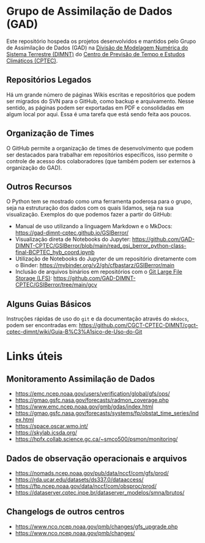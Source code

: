 # Grupo de Assimilação de Dados (GAD)

Este repositório hospeda os projetos desenvolvidos e mantidos pelo Grupo de Assimilação de Dados (GAD) na [Divisão de Modelagem Numérica do Sistema Terrestre (DIMNT)](https://www3.cptec.inpe.br/dimnt/) do [Centro de Previsão de Tempo e Estudos Climáticos (CPTEC)](https://www.cptec.inpe.br/).

## Repositórios Legados

Há um grande número de páginas Wikis escritas e repositórios que podem ser migrados do SVN para o GitHub, como backup e arquivamento. Nesse sentido, as páginas podem ser exportadas em PDF e consolidadas em algum local por aqui. Essa é uma tarefa que está sendo feita aos poucos.

## Organização de Times

O GitHub permite a organização de times de desenvolvimento que podem ser destacados para trabalhar em repositórios específicos, isso permite o controle de acesso dos colaboradores (que também podem ser externos à organização do GAD).

## Outros Recursos

O Python tem se mostrado como uma ferramenta poderosa para o grupo, seja na estruturação dos dados com os quais lidamos, seja na sua visualização. Exemplos do que podemos fazer a partir do GitHub:

* Manual de uso utilizando a linguagem Markdown e o MkDocs: https://gad-dimnt-cptec.github.io/GSIBerror/
* Visualização direta de Notebooks do Jupyter: https://github.com/GAD-DIMNT-CPTEC/GSIBerror/blob/main/read_gsi_berror_python-class-final-BCPTEC_hyb_coord.ipynb
* Utilização de Notebooks do Jupyter de um repositório diretamente com o Binder: https://mybinder.org/v2/gh/cfbastarz/GSIBerror/main
* Inclusão de arquivos binários em repositórios com o [Git Large File Storage (LFS)](https://git-lfs.github.com/): https://github.com/GAD-DIMNT-CPTEC/GSIBerror/tree/main/gcv

## Alguns Guias Básicos

Instruções rápidas de uso do `git` e da documentação através do `mkdocs`, podem ser encontradas em: https://github.com/CGCT-CPTEC-DIMNT/cgct-cptec-dimnt/wiki/Guia-B%C3%A1sico-de-Uso-do-Git

# Links úteis

## Monitoramento Assimilação de Dados

* https://emc.ncep.noaa.gov/users/verification/global/gfs/ops/
* https://gmao.gsfc.nasa.gov/forecasts/radmon_coverage.php
* https://www.emc.ncep.noaa.gov/gmb/gdas/index.html
* https://gmao.gsfc.nasa.gov/forecasts/systems/fp/obstat_time_series/index.html
* https://space.oscar.wmo.int/
* https://skylab.jcsda.org/
* https://hpfx.collab.science.gc.ca/~smco500/psmon/monitoring/

## Dados de observação operacionais e arquivos

* https://nomads.ncep.noaa.gov/pub/data/nccf/com/gfs/prod/
* https://rda.ucar.edu/datasets/ds337.0/dataaccess/
* https://ftp.ncep.noaa.gov/data/nccf/com/obsproc/prod/
* https://dataserver.cptec.inpe.br/dataserver_modelos/smna/brutos/

## Changelogs de outros centros

* https://www.nco.ncep.noaa.gov/pmb/changes/gfs_upgrade.php
* https://www.nco.ncep.noaa.gov/pmb/changes/
